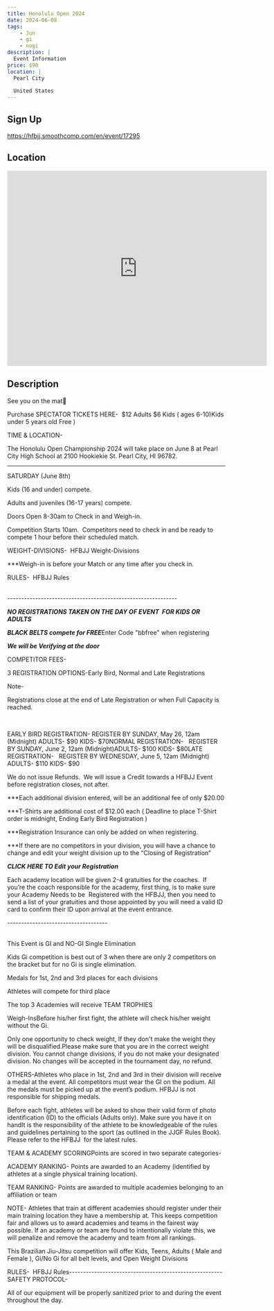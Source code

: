 ```yaml
---
title: Honolulu Open 2024
date: 2024-06-08
tags:
    - Jun
    - gi 
    - nogi 
description: |
  Event Information
price: $90
location: |
  Pearl City
  
  United States
---
```

## Sign Up
https://hfbjj.smoothcomp.com/en/event/17295

## Location
<iframe src="https://www.google.com/maps/embed?pb=!1m18!1m12!1m3!1d12345.6789!2d-157.9521491!3d21.4118670!2m3!1f0!2f0!3f0!3m2!1i1024!2i768!4f13.1!3m3!1m2!1s0x0%3A0x0!2z21.4118670!5e0!3m2!1sen!2sus!4v1234567890" width="600" height="450" style="border:0;" allowfullscreen="" loading="lazy"></iframe>

## Description
See you on the mat👊


Purchase SPECTATOR TICKETS HERE-  $12 Adults $6 Kids ( ages 6-10)Kids under 5 years old Free )


TIME & LOCATION-


The Honolulu Open Championship 2024 will take place on June 8 at Pearl City High School at 2100 Hookiekie St. Pearl City, HI 96782.


-------------------------------------------------------------


SATURDAY (June 8th)


Kids (16 and under) compete.


Adults and juveniles (16-17 years) compete.


Doors Open 8-30am to Check in and Weigh-in. 


Competition Starts 10am.  Competitors need to check in and be ready to compete 1 hour before their scheduled match.


WEIGHT-DIVISIONS-  HFBJJ Weight-Divisions


***Weigh-in is before your Match or any time after you check in.


RULES-  HFBJJ Rules                                                                                                      


-------------------------------------------------------------   


***NO REGISTRATIONS TAKEN ON THE DAY OF EVENT  FOR KIDS OR ADULTS***


***BLACK BELTS compete for FREE***Enter Code "bbfree" when registering


***We will be Verifying at the door***


COMPETITOR FEES-


3 REGISTRATION OPTIONS-Early Bird, Normal and Late Registrations


Note-  


Registrations close at the end of Late Registration or when Full Capacity is reached.    


 


EARLY BIRD REGISTRATION- REGISTER BY SUNDAY, May 26, 12am (Midnight) ADULTS- $90 KIDS- $70NORMAL REGISTRATION-   REGISTER BY SUNDAY, June 2, 12am (Midnight)ADULTS- $100 KIDS- $80LATE REGISTRATION-   REGISTER BY WEDNESDAY, June 5, 12am (Midnight) ADULTS- $110 KIDS- $90


We do not issue Refunds.  We will issue a Credit towards a HFBJJ Event before registration closes, not after.


***Each additional division entered, will be an additional fee of only $20.00


***T-Shirts are additional cost of $12.00 each ( Deadline to place T-Shirt order is midnight, Ending Early Bird Registration )


***Registration Insurance can only be added on when registering.


***If there are no competitors in your division, you will have a chance to change and edit your weight division up to the “Closing of Registration”


***CLICK HERE TO Edit your Registration***


Each academy location will be given 2-4 gratuities for the coaches.  If you’re the coach responsible for the academy, first thing, is to make sure your Academy Needs to be  Registered with the HFBJJ, then you need to send a list of your gratuities and those appointed by you will need a valid ID card to confirm their ID upon arrival at the event entrance.


------------------------------------                                                                                                 


This Event is GI and NO-GI Single Elimination


Kids Gi competition is best out of 3 when there are only 2 competitors on the bracket but for no Gi is single elimination.


Medals for 1st, 2nd and 3rd places for each divisions


Athletes will compete for third place


The top 3 Academies will receive TEAM TROPHIES


Weigh-InsBefore his/her first fight, the athlete will check his/her weight without the Gi.


Only one opportunity to check weight, If they don't make the weight they will be disqualified.Please make sure that you are in the correct weight division. You cannot change divisions, if you do not make your designated division. No changes will be accepted in the tournament day, no refund.


OTHERS-Athletes who place in 1st, 2nd and 3rd in their division will receive a medal at the event. All competitors must wear the GI on the podium. All the medals must be picked up at the event’s podium. HFBJJ is not responsible for shipping medals.


Before each fight, athletes will be asked to show their valid form of photo identification (ID) to the officials (Adults only). Make sure you have it on handIt is the responsibility of the athlete to be knowledgeable of the rules and guidelines pertaining to the sport (as outlined in the JJGF Rules Book). Please refer to the HFBJJ  for the latest rules.  


TEAM & ACADEMY SCORINGPoints are scored in two separate categories-


ACADEMY RANKING- Points are awarded to an Academy (identified by athletes at a single physical training location).


TEAM RANKING- Points are awarded to multiple academies belonging to an affiliation or team


NOTE- Athletes that train at different academies should register under their main training location they have a membership at. This keeps competition fair and allows us to award academies and teams in the fairest way possible. If an academy or team are found to intentionally violate this, we will penalize and remove the academy and team from all rankings.


This Brazilian Jiu-Jitsu competition will offer Kids, Teens, Adults ( Male and Female ), Gi/No Gi for all belt levels, and Open Weight Divisions


RULES-  HFBJJ Rules-------------------------------------------------------SAFETY PROTOCOL- 


All of our equipment will be properly sanitized prior to and during the event throughout the day.